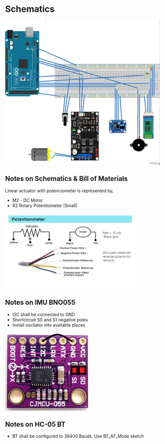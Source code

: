 # Schematics
<img alt="SCHEMATICS-2fa9d745.jpg" src="assets/SCHEMATICS-2fa9d745.jpg" width="" height="" >

## Notes on Schematics & Bill of Materials
Linear actuator with potenciometer is represented by,
- M2 - DC Motor
- R2	Rotary Potentiometer (Small)

<img alt="SCHEMATICS-bef05913.PNG" src="assets/SCHEMATICS-bef05913.PNG" width="" height="" >

## Notes on IMU BNO055
- I2C shall be connected to GND
- Shortcircuit S0 and S1 negative poles
- Install oscilator into available places

<img alt="SCHEMATICS-9f91e269.PNG" src="assets/SCHEMATICS-9f91e269.PNG" width="" height="" >

## Notes on HC-05 BT
- BT shall be configured to 38400 Bauds. Use BT_AT_Mode sketch
